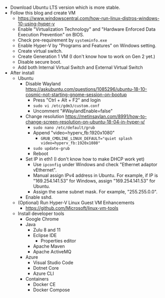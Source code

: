 * Download Ubuntu LTS version which is more stable.
* Follow this blog and create VM
  * <https://www.windowscentral.com/how-run-linux-distros-windows-10-using-hyper-v>
  * Enable "Virtualization Technology" and "Hardware Enforced Data Execution Prevention" on BIOS.
  * Check pre-requirement by `systeminfo.exe`
  * Enable Hyper-V by "Programs and Features" on Windows setting.
  * Create virtual switch.
  * Create Generation 1 VM (I don't know how to work on Gen 2 yet.)
  * Disable secure boot.
  * Add both Internal Virtual Switch and External Virtual Switch
* After install
  * Ubuntu
    * Disable Wayland <https://askubuntu.com/questions/1085296/ubuntu-18-10-cosmic-not-starting-gnome-session-on-bootup>
      * Press "Ctrl + Alt + F2" and login
      * `sudo vi /etc/gdm3/custom.conf`
      * Uncomment "#WaylandEnable=false"
    * Change resolution <https://metinsaylan.com/8991/how-to-change-screen-resolution-on-ubuntu-18-04-in-hyper-v/>
      * `sudo nano /etc/default/grub`
      * Append "video=hyperv_fb:1920x1080"
        * `GRUB_CMDLINE_LINUX_DEFAULT="quiet splash video=hyperv_fb:1920x1080"`
      * `sudo update-grub`
      * Reboot
    * Set IP in eth1 (I don't know how to make DHCP work yet)
      * Use `ipconfig` under Windows and check "Ethernet adaptor vEthernet".
      * Manual assign IPv4 address in Ubuntu. For example, if IP is "169.254.141.53" for Windows, assign "169.254.141.53" for Ubuntu.
      * Assign the same subnet mask. For example, "255.255.0.0".
    * Enable sshd.
  * (Optional) Run Hyper-V Linux Guest VM Enhancements
    * <https://github.com/Microsoft/linux-vm-tools>
  * Install developer tools
    * Google Chrome
    * Java
      * Zulu 8 and 11
      * Eclipse IDE
        * Properties editor
      * Apache Maven
      * Apache ActiveMQ
    * Azure
      * Visual Studio Code
      * Dotnet Core
      * Azure CLI
    * Containers
      * Docker CE
      * Docker Compose
